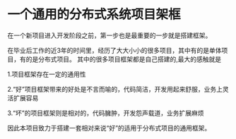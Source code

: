 # 一个通用的分布式系统项目架框

在一个新项目进入开发阶段之前，第一步也是最重要的一步就是搭建框架。

在毕业后工作的近3年的时间里，经历了大大小小的很多项目，其中有的是单体项目，有的是分布式项目。
其中的很多项目框架都是自己搭建的,最大的感触就是

1.项目框架存在一定的通用性

2.“好”项目框架带来的好处是不言而喻的，代码简洁，开发用起来舒服，业务上灵活扩展容易

3.“坏”的项目框架则是相对的，代码臃肿，开发怨声载道，业务扩展麻烦


因此本项目致力于搭建一套相对来说“好”的适用于分布式项目的通用框架。